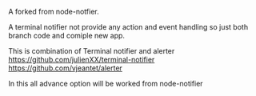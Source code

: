 A forked from node-notfier.


A terminal notifier not provide any action and event handling so just both branch code and comiple new app.

This is combination of Terminal notifier and alerter
https://github.com/julienXX/terminal-notifier
https://github.com/vjeantet/alerter


In this all advance option will be worked from node-notifier
